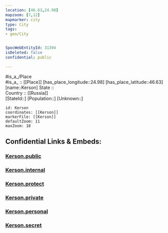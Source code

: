 ```yaml
---
location: [46.63,24.98] 
mapzoom: [7,12] 
mapmarker: city 
type: City
tags:
- geo/City


SpocWebEntityId: 31394
isDeleted: false
confidential: public

---
```

#is_a_/Place  
#is_a_ :: [[Place]] 
[has_place_longitude::24.98] 
[has_place_latitude::46.63] 
[name::Kerson] 
State ::  
Country :: [[Russia]]  
[StateId::] 
[Population::] 
[Unknown::] 


```leaflet
id: Kerson
coordinates: [[Kerson]] 
markerFile: [[Kerson]] 
defaultZoom: 11 
maxZoom: 18
```


## Confidential Links & Embeds: 

### [Kerson.public](/_public/\Earth\Continent\Europe\Europe~East\Romania\Regions~Romania\Romania~Centru\Mures\CityKerson.public.md) 

### [Kerson.internal](/_internal/\Earth\Continent\Europe\Europe~East\Romania\Regions~Romania\Romania~Centru\Mures\CityKerson.internal.md) 

### [Kerson.protect](/_protect/\Earth\Continent\Europe\Europe~East\Romania\Regions~Romania\Romania~Centru\Mures\CityKerson.protect.md) 

### [Kerson.private](/_private/\Earth\Continent\Europe\Europe~East\Romania\Regions~Romania\Romania~Centru\Mures\CityKerson.private.md) 

### [Kerson.personal](/_personal/\Earth\Continent\Europe\Europe~East\Romania\Regions~Romania\Romania~Centru\Mures\CityKerson.personal.md) 

### [Kerson.secret](/_secret/\Earth\Continent\Europe\Europe~East\Romania\Regions~Romania\Romania~Centru\Mures\CityKerson.secret.md)

